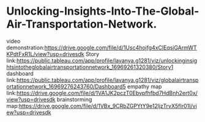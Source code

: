 # Unlocking-Insights-Into-The-Global-Air-Transportation-Network.
video demonstration:https://drive.google.com/file/d/1Usc4hojfg4xClEqsiGArmWTKPdtFxR1L/view?usp=drivesdk
Story link:https://public.tableau.com/app/profile/lavanya.g1281/viz/unlockinginsightsintotheglobalairtransportationnetwork_16969261320380/Story1
dashboard link:https://public.tableau.com/app/profile/lavanya.g1281/viz/globalairtransportationnetwork_16969276243760/Dashboard5
empathy map link:https://drive.google.com/file/d/1VA1JK2pczT0Ebvpfhfbd7HdBnh2ert0x/view?usp=drivesdk
brainstorming map:https://drive.google.com/file/d/1VBx_9CRbZGPYtY9e12ljzTrvX5fIr01I/view?usp=drivesdk

